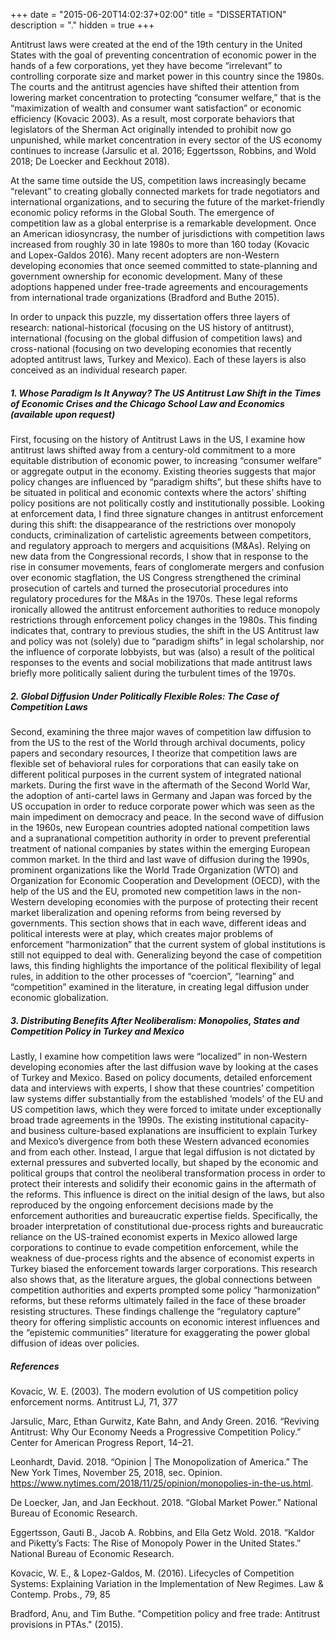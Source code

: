+++
date = "2015-06-20T14:02:37+02:00"
title = "DISSERTATION"
description = "."
hidden = true
+++

Antitrust laws were created at the end of the 19th century in the United States with the goal of preventing concentration of economic power in the hands of a few corporations, yet they have become “irrelevant” to controlling corporate size and market power in this country since the 1980s. The courts and the antitrust agencies have shifted their attention from lowering market concentration to protecting “consumer welfare,” that is the “maximization of wealth and consumer want satisfaction” or economic efficiency (Kovacic 2003). As a result, most corporate behaviors that legislators of the Sherman Act originally intended to prohibit now go unpunished, while market concentration in every sector of the US economy continues to increase (Jarsulic et al. 2016; Eggertsson, Robbins, and Wold 2018; De Loecker and Eeckhout 2018).  

At the same time outside the US, competition laws increasingly became “relevant” to creating globally connected markets for trade negotiators and international organizations, and to securing the future of the market-friendly economic policy reforms in the Global South. The emergence of competition law as a global enterprise is a remarkable development. Once an American idiosyncrasy, the number of jurisdictions with competition laws increased from roughly 30 in late 1980s to more than 160 today (Kovacic and Lopex-Galdos 2016). Many recent adopters are non-Western developing economies that once seemed committed to state-planning and government ownership for economic development. Many of these adoptions happened under free-trade agreements and encouragements from international trade organizations (Bradford and Buthe 2015).

In order to unpack this puzzle, my dissertation offers three layers of research: national-historical (focusing on the US history of antitrust), international (focusing on the global diffusion of competition laws) and cross-national (focusing on two developing economies that recently adopted antitrust laws, Turkey and Mexico). Each of these layers is also conceived as an individual research paper.  

##### 1.	Whose Paradigm Is It Anyway? The US Antitrust Law Shift in the Times of Economic Crises and the Chicago School Law and Economics (available upon request)

First, focusing on the history of Antitrust Laws in the US, I examine how antitrust laws shifted away from a century-old commitment to a more equitable distribution of economic power, to increasing “consumer welfare” or aggregate output in the economy. Existing theories suggests that major policy changes are influenced by “paradigm shifts”, but these shifts have to be situated in political and economic contexts where the actors’ shifting policy positions are not politically costly and institutionally possible. Looking at enforcement data, I find three signature changes in antitrust enforcement during this shift: the disappearance of the restrictions over monopoly conducts, criminalization of cartelistic agreements between competitors, and regulatory approach to mergers and acquisitions (M&As). Relying on new data from the Congressional records, I show that in response to the rise in consumer movements, fears of conglomerate mergers and confusion over economic stagflation, the US Congress strengthened the criminal prosecution of cartels and turned the prosecutorial procedures into regulatory procedures for the M&As in the 1970s. These legal reforms ironically allowed the antitrust enforcement authorities to reduce monopoly restrictions through enforcement policy changes in the 1980s. This finding indicates that, contrary to previous studies, the shift in the US Antitrust law and policy was not (solely) due to “paradigm shifts” in legal scholarship, nor the influence of corporate lobbyists, but was (also) a result of the political responses to the events and social mobilizations that made antitrust laws briefly more politically salient during the turbulent times of the 1970s.   

##### 2.	Global Diffusion Under Politically Flexible Roles: The Case of Competition Laws

Second, examining the three major waves of competition law diffusion to from the US to the rest of the World through archival documents, policy papers and secondary resources, I theorize that competition laws are flexible set of behavioral rules for corporations that can easily take on different political purposes in the current system of integrated national markets. During the first wave in the aftermath of the Second World War, the adoption of anti-cartel laws in Germany and Japan was forced by the US occupation in order to reduce corporate power which was seen as the main impediment on democracy and peace. In the second wave of diffusion in the 1960s, new European countries adopted national competition laws and a supranational competition authority in order to prevent preferential treatment of national companies by states within the emerging European common market. In the third and last wave of diffusion during the 1990s, prominent organizations like the World Trade Organization (WTO) and Organization for Economic Cooperation and Development (OECD), with the help of the US and the EU, promoted new competition laws in the non-Western developing economies with the purpose of protecting their recent market liberalization and opening reforms from being reversed by governments. This section shows that in each wave, different ideas and political interests were at play, which creates major problems of enforcement “harmonization” that the current system of global institutions is still not equipped to deal with.  Generalizing beyond the case of competition laws, this finding highlights the importance of the political flexibility of legal rules, in addition to the other processes of “coercion”, “learning” and “competition” examined in the literature, in creating legal diffusion under economic globalization. 

##### 3.	Distributing Benefits After Neoliberalism: Monopolies, States and Competition Policy in Turkey and Mexico

Lastly, I examine how competition laws were “localized” in non-Western developing economies after the last diffusion wave by looking at the cases of Turkey and Mexico. Based on policy documents, detailed enforcement data and interviews with experts, I show that these countries’ competition law systems differ substantially from the established ‘models’ of the EU and US competition laws, which they were forced to imitate under exceptionally broad trade agreements in the 1990s. The existing institutional capacity- and business culture-based explanations are insufficient to explain Turkey and Mexico’s divergence from both these Western advanced economies and from each other. Instead, I argue that legal diffusion is not dictated by external pressures and subverted locally, but shaped by the economic and political groups that control the neoliberal transformation process in order to protect their interests and solidify their economic gains in the aftermath of the reforms. This influence is direct on the initial design of the laws, but also reproduced by the ongoing enforcement decisions made by the enforcement authorities and bureaucratic expertise fields. Specifically, the broader interpretation of constitutional due-process rights and bureaucratic reliance on the US-trained economist experts in Mexico allowed large corporations to continue to evade competition enforcement, while the weakness of due-process rights and the absence of economist experts in Turkey biased the enforcement towards larger corporations. This research also shows that, as the literature argues, the global connections between competition authorities and experts prompted some policy “harmonization” reforms, but these reforms ultimately failed in the face of these broader resisting structures. These findings challenge the “regulatory capture” theory for offering simplistic accounts on economic interest influences and the “epistemic communities” literature for exaggerating the power global diffusion of ideas over policies.


##### References

Kovacic, W. E. (2003). The modern evolution of US competition policy enforcement norms. Antitrust LJ, 71, 377

Jarsulic, Marc, Ethan Gurwitz, Kate Bahn, and Andy Green. 2016. “Reviving Antitrust: Why Our Economy Needs a Progressive Competition Policy.” Center for American Progress Report, 14–21.

Leonhardt, David. 2018. “Opinion | The Monopolization of America.” The New York Times, November 25, 2018, sec. Opinion. https://www.nytimes.com/2018/11/25/opinion/monopolies-in-the-us.html. 

De Loecker, Jan, and Jan Eeckhout. 2018. “Global Market Power.” National Bureau of Economic Research.

Eggertsson, Gauti B., Jacob A. Robbins, and Ella Getz Wold. 2018. “Kaldor and Piketty’s Facts: The Rise of Monopoly Power in the United States.” National Bureau of Economic Research.

Kovacic, W. E., & Lopez-Galdos, M. (2016). Lifecycles of Competition Systems: Explaining Variation in the Implementation of New Regimes. Law & Contemp. Probs., 79, 85

Bradford, Anu, and Tim Buthe. "Competition policy and free trade: Antitrust provisions in PTAs." (2015).



